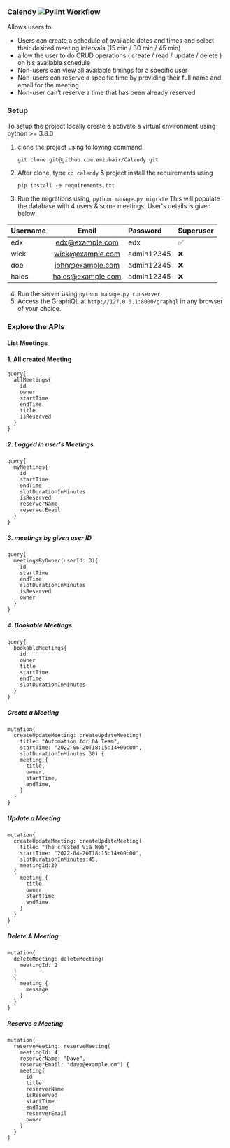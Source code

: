 ### Calendy ![Pylint Workflow](https://github.com/emzubair/Calendy/actions/workflows/pylint.yml/badge.svg)
Allows users to 

- Users can create a schedule of available dates and times and select their desired meeting intervals 
(15 min / 30 min / 45 min) 
- allow the user to do CRUD operations ( create / read / update / delete ) on his available schedule
- Non-users can view all available timings for a specific user
- Non-users can reserve a specific time by providing their full name and email for the meeting
- Non-user can’t reserve a time that has been already reserved 


### Setup
To setup the project locally create & activate a virtual environment using python >= 3.8.0

1. clone the project using following command.

   `git clone git@github.com:emzubair/Calendy.git`

2. After clone, type `cd calendy` & project install the requirements using 

   `pip install -e requirements.txt`
3. Run the migrations using, `python manage.py migrate`
This will populate the database with 4 users & some meetings.
User's details is given below

| Username      | Email | Password     | Superuser     |
| :---        |    :----:   |          :--- | :---|
| edx      | edx@example.com       | edx   |✅
|  wick  | wick@example.com        | admin12345      |❌
|  doe  | john@example.com        | admin12345      |❌
|  hales  | hales@example.com        | admin12345      |❌

4. Run the server using `python manage.py runserver`
5. Access the GraphiQL at `http://127.0.0.1:8000/graphql` in any browser of your choice.

### Explore the APIs

#### List Meetings
#### 1. All created Meeting
```shell
query{
  allMeetings{
    id
    owner
    startTime
    endTime
    title
    isReserved
  }
}
```
##### 2. Logged in user's Meetings
```shell
query{
  myMeetings{
    id
    startTime
    endTime
    slotDurationInMinutes
    isReserved
    reserverName
    reserverEmail
  }
}
```
##### 3. meetings by given user ID
```shell
query{
  meetingsByOwner(userId: 3){
    id
    startTime
    endTime
    slotDurationInMinutes
    isReserved
    owner
  }
}
```
##### 4. Bookable Meetings
```shell
query{
  bookableMeetings{
    id
    owner
    title
    startTime
    endTime
    slotDurationInMinutes
  }
}
```
##### Create a Meeting
```shell
mutation{
  createUpdateMeeting: createUpdateMeeting(
    title: "Automation for QA Team",
    startTime: "2022-06-20T18:15:14+00:00", 
    slotDurationInMinutes:30) {
    meeting {
      title,
      owner,
      startTime,
      endTime,
    }
  }
}
```

##### Update a Meeting
```shell
mutation{
  createUpdateMeeting: createUpdateMeeting(
    title: "The created Via Web",
    startTime: "2022-04-20T18:15:14+00:00", 
    slotDurationInMinutes:45, 
    meetingId:3) 
  {
    meeting {
      title
      owner
      startTime
      endTime
    }
  }
}
```

##### Delete A Meeting
```shell
mutation{
  deleteMeeting: deleteMeeting(
    meetingId: 2
  ) 
  {
    meeting {
      message
    }
  }
}
```

##### Reserve a Meeting
```shell
mutation{
  reserveMeeting: reserveMeeting(
    meetingId: 4, 
    reserverName: "Dave", 
    reserverEmail: "dave@example.om") {
    meeting{
      id
      title
      reserverName
      isReserved
      startTime
      endTime
      reserverEmail
      owner
    }
  }
}
```